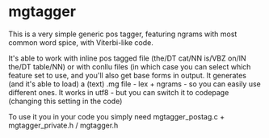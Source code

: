 # mgtagger
This is a very simple generic pos tagger, featuring ngrams with most common word spice, with Viterbi-like code.

It's able to work with inline pos tagged file (the/DT cat/NN is/VBZ on/IN the/DT table/NN) or with conllu files
(in which case you can select which feature set to use, and you'll also get base forms in output.
It generates (and it's able to load) a (text) .mg file - lex + ngrams - so you can easily use different ones.
It works in utf8 - but you can switch it to codepage (changing this setting in the code)

To use it you in your code you simply need mgtagger_postag.c + mgtagger_private.h / mgtagger.h

